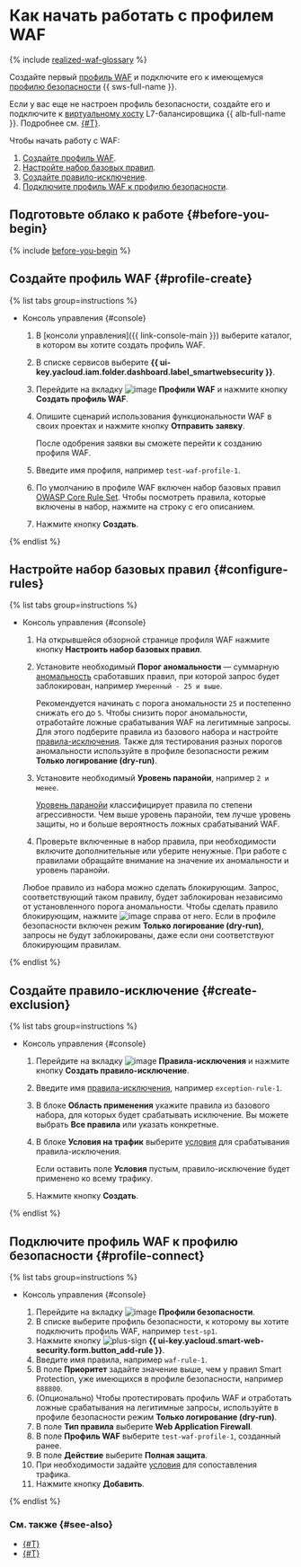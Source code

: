 # Как начать работать с профилем WAF

{% include [realized-waf-glossary](../../_includes/smartwebsecurity/realized-waf-glossary.md) %}

Создайте первый [профиль WAF](../concepts/waf.md) и подключите его к имеющемуся [профилю безопасности](../concepts/profiles.md) {{ sws-full-name }}.

Если у вас еще не настроен профиль безопасности, создайте его и подключите к [виртуальному хосту](../../application-load-balancer/concepts/http-router.md#virtual-host) L7-балансировщика {{ alb-full-name }}. Подробнее см. [{#T}](../quickstart.md).

Чтобы начать работу с WAF:
1. [Создайте профиль WAF](#profile-create).
1. [Настройте набор базовых правил](#configure-rules).
1. [Создайте правило-исключение](#create-exclusion).
1. [Подключите профиль WAF к профилю безопасности](#profile-connect).

## Подготовьте облако к работе {#before-you-begin}

{% include [before-you-begin](../../_tutorials/_tutorials_includes/before-you-begin.md) %}

## Создайте профиль WAF {#profile-create}

{% list tabs group=instructions %}

- Консоль управления {#console}

  1. В [консоли управления]({{ link-console-main }}) выберите каталог, в котором вы хотите создать профиль WAF.
  1. В списке сервисов выберите **{{ ui-key.yacloud.iam.folder.dashboard.label_smartwebsecurity }}**.
  1. Перейдите на вкладку ![image](../../_assets/smartwebsecurity/waf.svg) **Профили WAF** и нажмите кнопку **Создать профиль WAF**.
  1. Опишите сценарий использования функциональности WAF в своих проектах и нажмите кнопку **Отправить заявку**.

      После одобрения заявки вы сможете перейти к созданию профиля WAF.
  1. Введите имя профиля, например `test-waf-profile-1`.
  1. По умолчанию в профиле WAF включен набор базовых правил [OWASP Core Rule Set](https://coreruleset.org/). Чтобы посмотреть правила, которые включены в набор, нажмите на строку с его описанием.
  1. Нажмите кнопку **Создать**.

{% endlist %}

## Настройте набор базовых правил {#configure-rules}

{% list tabs group=instructions %}

- Консоль управления {#console}

  1. На открывшейся обзорной странице профиля WAF нажмите кнопку **Настроить набор базовых правил**.
  1. Установите необходимый **Порог аномальности** — суммарную [аномальность](../concepts/waf.md#anomaly) сработавших правил, при которой запрос будет заблокирован, например `Умеренный - 25 и выше`.

      Рекомендуется начинать с порога аномальности `25` и постепенно снижать его до `5`. Чтобы снизить порог аномальности, отработайте ложные срабатывания WAF на легитимные запросы. Для этого подберите правила из базового набора и настройте [правила-исключения](#create-exclusion). Также для тестирования разных порогов аномальности используйте в профиле безопасности режим **Только логирование (dry-run)**.

  1. Установите необходимый **Уровень паранойи**, например `2 и менее`. 

      [Уровень паранойи](../concepts/waf.md#paranoia) классифицирует правила по степени агрессивности. Чем выше уровень паранойи, тем лучше уровень защиты, но и больше вероятность ложных срабатываний WAF. 
  1. Проверьте включенные в набор правила, при необходимости включите дополнительные или уберите ненужные. При работе с правилами обращайте внимание на значение их аномальности и уровень паранойи. 

  Любое правило из набора можно сделать блокирующим. Запрос, соответствующий таком правилу, будет заблокирован независимо от установленного порога аномальности. Чтобы сделать правило блокирующим, нажмите ![image](../../_assets/console-icons/ban.svg) справа от него. Если в профиле безопасности включен режим **Только логирование (dry-run)**, запросы не будут заблокированы, даже если они соответствуют блокирующим правилам.

{% endlist %}

## Создайте правило-исключение {#create-exclusion}

{% list tabs group=instructions %}

- Консоль управления {#console}

  1. Перейдите на вкладку ![image](../../_assets/console-icons/file-xmark.svg) **Правила-исключения** и нажмите кнопку **Создать правило-исключение**.
  1. Введите имя [правила-исключения](../concepts/waf.md#exclusion-rules), например `exception-rule-1`.
  1. В блоке **Область применения** укажите правила из базового набора, для которых будет срабатывать исключение. Вы можете выбрать **Все правила** или указать конкретные.
  1. В блоке **Условия на трафик** выберите [условия](../concepts/conditions.md) для срабатывания правила-исключения.

      Если оставить поле **Условия** пустым, правило-исключение будет применено ко всему трафику.
  1. Нажмите кнопку **Создать**.

{% endlist %}

## Подключите профиль WAF к профилю безопасности {#profile-connect}

{% list tabs group=instructions %}

- Консоль управления {#console}

  1. Перейдите на вкладку ![image](../../_assets/console-icons/shield-check.svg) **Профили безопасности**.
  1. В списке выберите профиль безопасности, к которому вы хотите подключить профиль WAF, например `test-sp1`.
  1. Нажмите кнопку ![plus-sign](../../_assets/console-icons/plus.svg) **{{ ui-key.yacloud.smart-web-security.form.button_add-rule }}**.
  1. Введите имя правила, например `waf-rule-1`.
  1. В поле **Приоритет** задайте значение выше, чем у правил Smart Protection, уже имеющихся в профиле безопасности, например `888800`.
  1. (Опционально) Чтобы протестировать профиль WAF и отработать ложные срабатывания на легитимные запросы, используйте в профиле безопасности режим **Только логирование (dry-run)**.
  1. В поле **Тип правила** выберите **Web Application Firewall**.
  1. В поле **Профиль WAF** выберите `test-waf-profile-1`, созданный ранее.
  1. В поле **Действие** выберите **Полная защита**.
  1. При необходимости задайте [условия](../concepts/conditions.md) для сопоставления трафика.
  1. Нажмите кнопку **Добавить**.

{% endlist %}

### См. также {#see-also}

* [{#T}](../quickstart.md)
* [{#T}](../concepts/waf.md)

